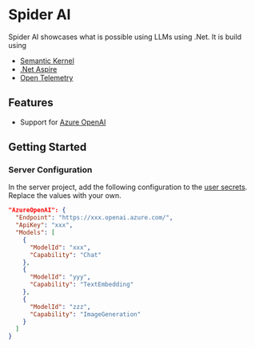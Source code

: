 # Spider AI

Spider AI showcases what is possible using LLMs using .Net. It is build using

- [Semantic Kernel](https://learn.microsoft.com/en-us/semantic-kernel/overview/)
- [.Net Aspire](https://learn.microsoft.com/en-us/dotnet/aspire/get-started/aspire-overview)
- [Open Telemetry](https://opentelemetry.io/)

## Features

- Support for [Azure OpenAI](https://learn.microsoft.com/en-us/azure/ai-services/openai/overview)

## Getting Started

### Server Configuration

In the server project, add the following configuration to the [user secrets](https://learn.microsoft.com/en-us/aspnet/core/security/app-secrets?view=aspnetcore-9.0&tabs=windows#secret-manager). Replace the values with your own.

```json
"AzureOpenAI": {
  "Endpoint": "https://xxx.openai.azure.com/",
  "ApiKey": "xxx",
  "Models": [
    {
      "ModelId": "xxx",
      "Capability": "Chat"
    },
    {
      "ModelId": "yyy",
      "Capability": "TextEmbedding"
    },
    {
      "ModelId": "zzz",
      "Capability": "ImageGeneration"
    }
  ]
}
```
